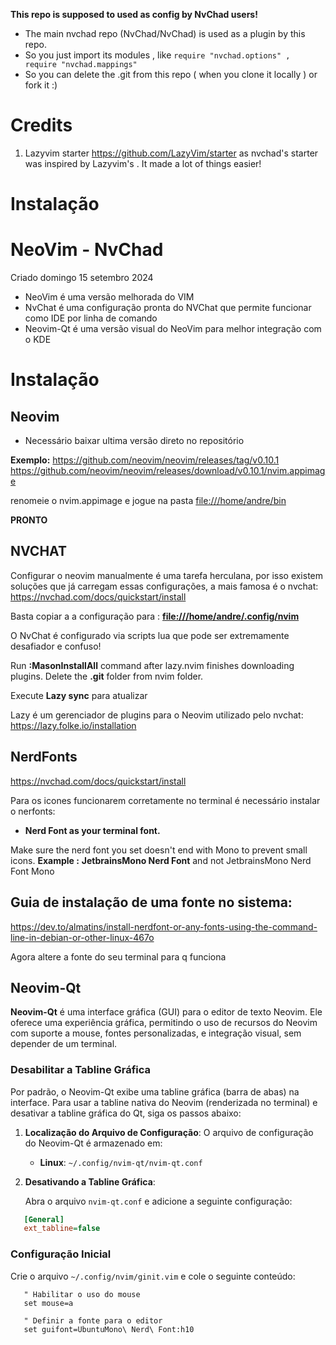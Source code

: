 **This repo is supposed to used as config by NvChad users!**

- The main nvchad repo (NvChad/NvChad) is used as a plugin by this repo.
- So you just import its modules , like `require "nvchad.options" , require "nvchad.mappings"`
- So you can delete the .git from this repo ( when you clone it locally ) or fork it :)

# Credits

1) Lazyvim starter https://github.com/LazyVim/starter as nvchad's starter was inspired by Lazyvim's . It made a lot of things easier!


# Instalação

NeoVim - NvChad
===============
Criado domingo 15 setembro 2024


* NeoVim é uma versão melhorada do VIM
* NvChat é uma configuração pronta do NVChat que permite funcionar como IDE por linha de comando
* Neovim-Qt é uma versão visual do NeoVim para melhor integração com o KDE


Instalação
==========

Neovim
------

* Necessário baixar ultima versão direto no repositório

**Exemplo:**
<https://github.com/neovim/neovim/releases/tag/v0.10.1>
<https://github.com/neovim/neovim/releases/download/v0.10.1/nvim.appimage>

renomeie o nvim.appimage e jogue na pasta <file:///home/andre/bin>

**PRONTO**
	
NVCHAT
------
Configurar o neovim manualmente é uma tarefa herculana, por isso existem soluções que já carregam essas configurações, a mais famosa é o nvchat:
<https://nvchad.com/docs/quickstart/install>

Basta copiar a a configuração para : **<file:///home/andre/.config/nvim>**

O NvChat é configurado via scripts lua que pode ser extremamente desafiador e confuso!

Run **:MasonInstallAll** command after lazy.nvim finishes downloading plugins.
Delete the **.git** folder from nvim folder.

Execute **Lazy sync** para atualizar

Lazy é um gerenciador de plugins para o Neovim utilizado pelo nvchat:
<https://lazy.folke.io/installation>

NerdFonts
---------
<https://nvchad.com/docs/quickstart/install>

Para os icones funcionarem corretamente no terminal é necessário instalar o nerfonts:


* **Nerd Font as your terminal font.**

Make sure the nerd font you set doesn't end with Mono to prevent small icons.
__Example :__ **JetbrainsMono Nerd Font** and not JetbrainsMono Nerd Font Mono

Guia de instalação de uma fonte no sistema:
-------------------------------------------
<https://dev.to/almatins/install-nerdfont-or-any-fonts-using-the-command-line-in-debian-or-other-linux-467o>

Agora altere a fonte do seu terminal para q funciona


## Neovim-Qt

**Neovim-Qt** é uma interface gráfica (GUI) para o editor de texto Neovim. Ele oferece uma experiência gráfica, permitindo o uso de recursos do Neovim com suporte a mouse, fontes personalizadas, e integração visual, sem depender de um terminal.

### Desabilitar a Tabline Gráfica

Por padrão, o Neovim-Qt exibe uma tabline gráfica (barra de abas) na interface. Para usar a tabline nativa do Neovim (renderizada no terminal) e desativar a tabline gráfica do Qt, siga os passos abaixo:

1. **Localização do Arquivo de Configuração**:
   O arquivo de configuração do Neovim-Qt é armazenado em:
   
   - **Linux**: `~/.config/nvim-qt/nvim-qt.conf`

2. **Desativando a Tabline Gráfica**:
   
   Abra o arquivo `nvim-qt.conf` e adicione a seguinte configuração:

```ini
   [General]
   ext_tabline=false
```

### Configuração Inicial

Crie o arquivo `~/.config/nvim/ginit.vim` e cole o seguinte conteúdo:

```vim
   " Habilitar o uso do mouse
   set mouse=a

   " Definir a fonte para o editor
   set guifont=UbuntuMono\ Nerd\ Font:h10
```
